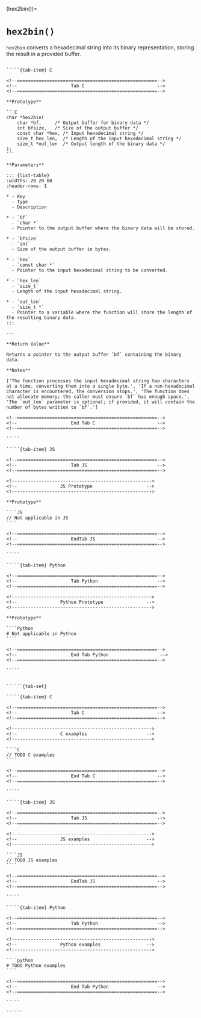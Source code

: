 <!-- ============================================================== -->
(hex2bin())=
# `hex2bin()`
<!-- ============================================================== -->

`hex2bin` converts a hexadecimal string into its binary representation, storing the result in a provided buffer.

<!------------------------------------------------------------>
<!--                    Prototypes                          -->
<!------------------------------------------------------------>

``````{tab-set}

`````{tab-item} C

<!--====================================================-->
<!--                    Tab C                           -->
<!--====================================================-->

**Prototype**

```C
char *hex2bin(
    char *bf,     /* Output buffer for binary data */
    int bfsize,   /* Size of the output buffer */
    const char *hex, /* Input hexadecimal string */
    size_t hex_len,  /* Length of the input hexadecimal string */
    size_t *out_len  /* Output length of the binary data */
);
```

**Parameters**

::: {list-table}
:widths: 20 20 60
:header-rows: 1

* - Key
  - Type
  - Description

* - `bf`
  - `char *`
  - Pointer to the output buffer where the binary data will be stored.

* - `bfsize`
  - `int`
  - Size of the output buffer in bytes.

* - `hex`
  - `const char *`
  - Pointer to the input hexadecimal string to be converted.

* - `hex_len`
  - `size_t`
  - Length of the input hexadecimal string.

* - `out_len`
  - `size_t *`
  - Pointer to a variable where the function will store the length of the resulting binary data.
:::

---

**Return Value**

Returns a pointer to the output buffer `bf` containing the binary data.

**Notes**

['The function processes the input hexadecimal string two characters at a time, converting them into a single byte.', 'If a non-hexadecimal character is encountered, the conversion stops.', 'The function does not allocate memory; the caller must ensure `bf` has enough space.', 'The `out_len` parameter is optional; if provided, it will contain the number of bytes written to `bf`.']

<!--====================================================-->
<!--                    End Tab C                       -->
<!--====================================================-->

`````

`````{tab-item} JS

<!--====================================================-->
<!--                    Tab JS                          -->
<!--====================================================-->

<!---------------------------------------------------->
<!--                JS Prototype                    -->
<!---------------------------------------------------->

**Prototype**

````JS
// Not applicable in JS
````

<!--====================================================-->
<!--                    EndTab JS                       -->
<!--====================================================-->

`````

`````{tab-item} Python

<!--====================================================-->
<!--                    Tab Python                      -->
<!--====================================================-->

<!---------------------------------------------------->
<!--                Python Prototype                -->
<!---------------------------------------------------->

**Prototype**

````Python
# Not applicable in Python
````

<!--====================================================-->
<!--                    End Tab Python                   -->
<!--====================================================-->

`````

``````

<!------------------------------------------------------------>
<!--                    Examples                            -->
<!------------------------------------------------------------>

```````{dropdown} Examples

``````{tab-set}

`````{tab-item} C

<!--====================================================-->
<!--                    Tab C                           -->
<!--====================================================-->

<!---------------------------------------------------->
<!--                C examples                      -->
<!---------------------------------------------------->

````C
// TODO C examples
````

<!--====================================================-->
<!--                    End Tab C                       -->
<!--====================================================-->

`````

`````{tab-item} JS

<!--====================================================-->
<!--                    Tab JS                          -->
<!--====================================================-->

<!---------------------------------------------------->
<!--                JS examples                     -->
<!---------------------------------------------------->

````JS
// TODO JS examples
````

<!--====================================================-->
<!--                    EndTab JS                       -->
<!--====================================================-->

`````

`````{tab-item} Python

<!--====================================================-->
<!--                    Tab Python                      -->
<!--====================================================-->

<!---------------------------------------------------->
<!--                Python examples                 -->
<!---------------------------------------------------->

````python
# TODO Python examples
````

<!--====================================================-->
<!--                    End Tab Python                  -->
<!--====================================================-->

`````

``````

```````

